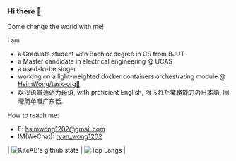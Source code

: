 ### Hi there 👋
Come change the world with me!

I am 
- a Graduate student with Bachlor degree in CS from BJUT
- a Master candidate in electrical engineering @ UCAS
- a used-to-be singer
- working on a light-weighted docker containers orchestrating module @ <a href='https://github.com/HsimWong/task-org'>HsimWong/task-org🔭</a>
- 以汉语普通话为母语, with proficient English, 限られた業務能力の日本語, 同埋简单嘅广东话.

How to reach me:
- E: <a href='hsimwong1202@gmail.com'>hsimwong1202@gmail.com</a>
- IM(WeChat): <a href='ryan_wong1202'>ryan_wong1202</a>


| ![KiteAB's github stats](https://github-readme-stats.vercel.app/api?username=HsimWong&show_icons=true&theme=onedark) | ![Top Langs](https://github-readme-stats.vercel.app/api/top-langs/?username=HsimWong) |

<!--
**HsimWong/HsimWong** is a ✨ _special_ ✨ repository because its `README.md` (this file) appears on your GitHub profile.

Here are some ideas to get you started:

-  I’m currently working on ...
- 🌱 I’m currently learning ...
- 👯 I’m looking to collaborate on ...
- 🤔 I’m looking for help with ...
- 💬 Ask me about ...
- 📫 How to reach me: ...
- 😄 Pronouns: ...
- ⚡ Fun fact: ...
-->

